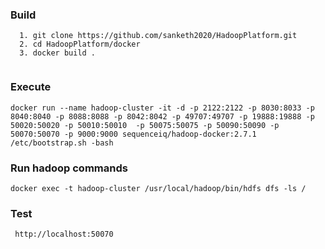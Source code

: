 ### Build

```
  1. git clone https://github.com/sanketh2020/HadoopPlatform.git
  2. cd HadoopPlatform/docker
  3. docker build .
  
```

### Execute
   
```
docker run --name hadoop-cluster -it -d -p 2122:2122 -p 8030:8033 -p 8040:8040 -p 8088:8088 -p 8042:8042 -p 49707:49707 -p 19888:19888 -p 50020:50020 -p 50010:50010  -p 50075:50075 -p 50090:50090 -p 50070:50070 -p 9000:9000 sequenceiq/hadoop-docker:2.7.1 /etc/bootstrap.sh -bash

```

### Run hadoop commands

```
docker exec -t hadoop-cluster /usr/local/hadoop/bin/hdfs dfs -ls /
```

### Test
```
 http://localhost:50070
```
